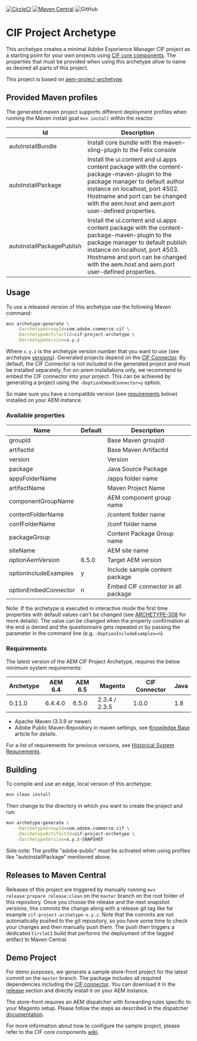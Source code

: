 [![CircleCI](https://circleci.com/gh/adobe/aem-cif-project-archetype.svg?style=svg)](https://circleci.com/gh/adobe/aem-cif-project-archetype)
[![Maven Central](https://maven-badges.herokuapp.com/maven-central/com.adobe.commerce.cif/cif-project-archetype/badge.svg)](https://maven-badges.herokuapp.com/maven-central/com.adobe.commerce.cif/cif-project-archetype)
![GitHub](https://img.shields.io/github/license/adobe/aem-cif-project-archetype.svg)

# CIF Project Archetype

This archetype creates a minimal Adobe Experience Manager CIF project as a starting point for your own projects using [CIF core components](https://github.com/adobe/aem-core-cif-components). The properties that must be provided when using this archetype allow to name as desired all parts of this project.

This project is based on [aem-project-archetype](https://github.com/adobe/aem-project-archetype).

## Provided Maven profiles

The generated maven project supports different deployment profiles when running the Maven install goal `mvn install` within the reactor.

| Id                        | Description                                                                                                                                                                                                                                                   |
| ------------------------- | ------------------------------------------------------------------------------------------------------------------------------------------------------------------------------------------------------------------------------------------------------------- |
| autoInstallBundle         | Install core bundle with the maven-sling-plugin to the Felix console                                                                                                                                                                                          |
| autoInstallPackage        | Install the ui.content and ui.apps content package with the content-package-maven-plugin to the package manager to default author instance on localhost, port 4502. Hostname and port can be changed with the aem.host and aem.port user-defined properties.  |
| autoInstallPackagePublish | Install the ui.content and ui.apps content package with the content-package-maven-plugin to the package manager to default publish instance on localhost, port 4503. Hostname and port can be changed with the aem.host and aem.port user-defined properties. |

## Usage

To use a released version of this archetype use the following Maven command:

```bash
mvn archetype:generate \
    -DarchetypeGroupId=com.adobe.commerce.cif \
    -DarchetypeArtifactId=cif-project-archetype \
    -DarchetypeVersion=x.y.z
```

Where `x.y.z` is the archetype version number that you want to use (see archetype [versions](VERSIONS.md)). Generated projects depend on the [CIF Connector](https://github.com/adobe/commerce-cif-connector). By default, the CIF Connector is not included in the generated project and must be installed separately.
For on-prem installations only, we recommend to embed the CIF connector into your project. This can be achieved by generating a project using the `-DoptionEmbedConnector=y` option.

So make sure you have a compatible version (see [requirements](#requirements) below) installed on your AEM instance. 

### Available properties

| Name                  | Default | Description                        |
| --------------------- | ------- | ---------------------------------- |
| groupId               |         | Base Maven groupId                 |
| artifactId            |         | Base Maven ArtifactId              |
| version               |         | Version                            |
| package               |         | Java Source Package                |
| appsFolderName        |         | /apps folder name                  |
| artifactName          |         | Maven Project Name                 |
| componentGroupName    |         | AEM component group name           |
| contentFolderName     |         | /content folder name               |
| confFolderName        |         | /conf folder name                  |
| packageGroup          |         | Content Package Group name         |
| siteName              |         | AEM site name                      |
| optionAemVersion      | 6.5.0   | Target AEM version                 |
| optionIncludeExamples | y       | Include sample content package     |
| optionEmbedConnector  | n       | Embed CIF connector in all package |

Note: If the archetype is executed in interactive mode the first time properties with default values can't be changed (see
[ARCHETYPE-308](https://issues.apache.org/jira/browse/ARCHETYPE-308) for more details). The value can be changed when the property
confirmation at the end is denied and the questionnaire gets repeated or by passing the parameter in the command line (e.g.
`-DoptionIncludeExamples=n`).

### Requirements

The latest version of the AEM CIF Project Archetype, requires the below minimum system requirements:

| Archetype | AEM 6.4 | AEM 6.5 | Magento                   | CIF Connector | Java |
| --------- | ------- | ------- | ------------------------- | ------------- | ---- |
| 0.11.0    | 6.4.4.0 | 6.5.0   | 2.3.4 / 2.3.5             | 1.0.0       | 1.8  |

- Apache Maven (3.3.9 or newer)
- Adobe Public Maven Repository in maven settings, see [Knowledge Base](https://helpx.adobe.com/experience-manager/kb/SetUpTheAdobeMavenRepository.html) article for details.

For a list of requirements for previous versions, see [Historical System Requirements](VERSIONS.md).

## Building

To compile and use an edge, local version of this archetype:

```bash
mvn clean install
```

Then change to the directory in which you want to create the project and run:

```bash
mvn archetype:generate \
    -DarchetypeGroupId=com.adobe.commerce.cif \
    -DarchetypeArtifactId=cif-project-archetype \
    -DarchetypeVersion=x.y.z-SNAPSHOT
```

Side note: The profile "adobe-public" must be activated when using profiles like "autoInstallPackage" mentioned above.

## Releases to Maven Central

Releases of this project are triggered by manually running `mvn release:prepare release:clean` on the `master` branch on the root folder of this repository. Once you choose the release and the next snapshot versions, this commits the change along with a release git tag like for example `cif-project-archetype-x.y.z`. Note that the commits are not automatically pushed to the git repository, so you have some time to check your changes and then manually push them. The push then triggers a dedicated `CircleCI` build that performs the deployment of the tagged artifact to Maven Central.

## Demo Project

For demo purposes, we generate a sample store-front project for the latest commit on the `master` branch. The package includes all required dependencies including the [CIF connector](https://github.com/adobe/commerce-cif-connector). You can download it in the [release](https://github.com/adobe/aem-cif-project-archetype/releases/tag/latest) section and directly install it on your AEM instance.

The store-front requires an AEM dispatcher with forwarding rules specific to your Magento setup. Please follow the steps as described in the dispatcher [documentation](https://github.com/adobe/aem-core-cif-components/tree/master/dispatcher).

For more information about how to configure the sample project, please refer to the CIF core components [wiki](https://github.com/adobe/aem-core-cif-components/wiki/configuration).
